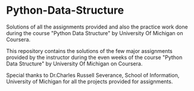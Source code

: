 # Python-Data-Structure
Solutions of all the assignments provided and also the practice work done during the course "Python Data Structure" by University Of Michigan on Coursera.

This repository contains the solutions of the few major assignments provided by the instructor during the even weeks of the course "Python Data Structure" by University Of Michigan on Coursera.

Special thanks to Dr.Charles Russell Severance, School of Information, University of Michigan for all the projects provided for assignments.
